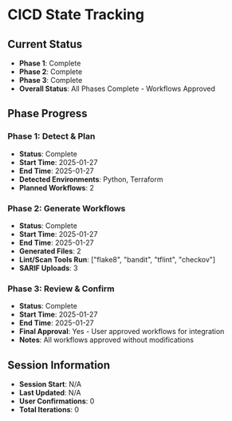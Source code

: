 # CICD State Tracking

## Current Status

- **Phase 1**: Complete
- **Phase 2**: Complete
- **Phase 3**: Complete
- **Overall Status**: All Phases Complete - Workflows Approved

## Phase Progress

### Phase 1: Detect & Plan

- **Status**: Complete
- **Start Time**: 2025-01-27
- **End Time**: 2025-01-27
- **Detected Environments**: Python, Terraform
- **Planned Workflows**: 2

### Phase 2: Generate Workflows

- **Status**: Complete
- **Start Time**: 2025-01-27
- **End Time**: 2025-01-27
- **Generated Files**: 2
- **Lint/Scan Tools Run**: ["flake8", "bandit", "tflint", "checkov"]
- **SARIF Uploads**: 3

### Phase 3: Review & Confirm

- **Status**: Complete
- **Start Time**: 2025-01-27
- **End Time**: 2025-01-27
- **Final Approval**: Yes - User approved workflows for integration
- **Notes**: All workflows approved without modifications

## Session Information

- **Session Start**: N/A
- **Last Updated**: N/A
- **User Confirmations**: 0
- **Total Iterations**: 0